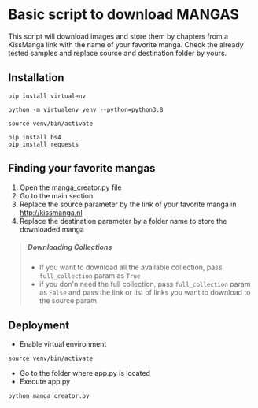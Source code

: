 # Basic script to download MANGAS
This script will download images and store them by chapters from a KissManga link
with the name of your favorite manga.
Check the already tested samples and replace source and destination folder by yours.

## Installation

```
pip install virtualenv

python -m virtualenv venv --python=python3.8

source venv/bin/activate

pip install bs4
pip install requests
```


## Finding your favorite mangas
1. Open the manga_creator.py file
2. Go to the main section
3. Replace the source parameter by the link of your favorite manga in http://kissmanga.nl
4. Replace the destination parameter by a folder name to store the downloaded manga

> ##### Downloading Collections
> 
> - If you want to download all the available collection, pass `full_collection` param as `True`
> - if you don'n need the full collection, pass `full_collection` param as `False` and pass the link or list of links you want to download to the source param


## Deployment
- Enable virtual environment
```
source venv/bin/activate
```
- Go to the folder where app.py is located
- Execute app.py
```
python manga_creator.py
```
